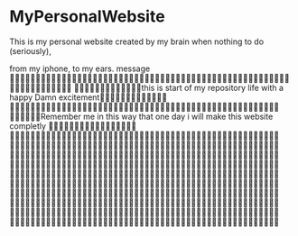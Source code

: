 # MyPersonalWebsite
This is my personal website created by my brain when nothing to do (seriously),

from my iphone,
to my ears.
message 
🎼🎼🎼🎼🎼🎼🎼🎼🎼🎼🎼🎼🎼🎼🎼🎼🎼🎼🎼🎼🎼🎼🎼🎼🎼🎼🎼🎼🎼🎼🎼🎼🎼🎼🎼🎼🎼🎼🎼🎼🎼🎼🎼🎼🎼🎼🎼🎼🎼🎼🎼🎼🎼🎼🎼🎼🎼🎼🎼🎼🎼🎼🎼🎼🎼🎼
🎼🎼🎼🎼🎼🎼🎼🎼🎼🎼🎼🎼🎼this is start of my repository life with a happy Damn excitement🎼🎼🎼🎼🎼🎼🎼🎼🎼🎼🎼🎼🎼
🎼🎼🎼🎼🎼🎼🎼🎼🎼🎼🎼🎼🎼🎼🎼🎼🎼🎼🎼🎼🎼🎼🎼🎼🎼🎼🎼🎼🎼🎼🎼🎼🎼🎼🎼🎼🎼🎼🎼🎼🎼🎼🎼🎼🎼🎼🎼🎼🎼🎼🎼🎼
🎼🎼🎼🎼🎼🎼Remember me in this way that one day i will make this website completly 🎼🎼🎼🎼🎼🎼🎼🎼🎼🎼🎼🎼🎼🎼🎼🎼🎼
🎼🎼🎼🎼🎼🎼🎼🎼🎼🎼🎼🎼🎼🎼🎼🎼🎼🎼🎼🎼🎼🎼🎼🎼🎼🎼🎼🎼🎼🎼🎼🎼🎼🎼🎼🎼🎼🎼🎼🎼🎼🎼🎼🎼🎼🎼🎼🎼🎼🎼🎼🎼
🎼🎼🎼🎼🎼🎼🎼🎼🎼🎼🎼🎼🎼🎼🎼🎼🎼🎼🎼🎼🎼🎼🎼🎼🎼🎼🎼🎼🎼🎼🎼🎼🎼🎼🎼🎼🎼🎼🎼🎼🎼🎼🎼🎼🎼🎼🎼🎼🎼🎼🎼🎼
🎼🎼🎼🎼🎼🎼🎼🎼🎼🎼🎼🎼🎼🎼🎼🎼🎼🎼🎼🎼🎼🎼🎼🎼🎼🎼🎼🎼🎼🎼🎼🎼🎼🎼🎼🎼🎼🎼🎼🎼🎼🎼🎼🎼🎼🎼🎼🎼🎼🎼🎼🎼
🎼🎼🎼🎼🎼🎼🎼🎼🎼🎼🎼🎼🎼🎼🎼🎼🎼🎼🎼🎼🎼🎼🎼🎼🎼🎼🎼🎼🎼🎼🎼🎼🎼🎼🎼🎼🎼🎼🎼🎼🎼🎼🎼🎼🎼🎼🎼🎼🎼🎼🎼🎼
🎼🎼🎼🎼🎼🎼🎼🎼🎼🎼🎼🎼🎼🎼🎼🎼🎼🎼🎼🎼🎼🎼🎼🎼🎼🎼🎼🎼🎼🎼🎼🎼🎼🎼🎼🎼🎼🎼🎼🎼🎼🎼🎼🎼🎼🎼🎼🎼🎼🎼🎼🎼
🎼🎼🎼🎼🎼🎼🎼🎼🎼🎼🎼🎼🎼🎼🎼🎼🎼🎼🎼🎼🎼🎼🎼🎼🎼🎼🎼🎼🎼🎼🎼🎼🎼🎼🎼🎼🎼🎼🎼🎼🎼🎼🎼🎼🎼🎼🎼🎼🎼🎼🎼🎼
🎼🎼🎼🎼🎼🎼🎼🎼🎼🎼🎼🎼🎼🎼🎼🎼🎼🎼🎼🎼🎼🎼🎼🎼🎼🎼🎼🎼🎼🎼🎼🎼🎼🎼🎼🎼🎼🎼🎼🎼🎼🎼🎼🎼🎼🎼🎼🎼🎼🎼🎼🎼
🎼🎼🎼🎼🎼🎼🎼🎼🎼🎼🎼🎼🎼🎼🎼🎼🎼🎼🎼🎼🎼🎼🎼🎼🎼🎼🎼🎼🎼🎼🎼🎼🎼🎼🎼🎼🎼🎼🎼🎼🎼🎼🎼🎼🎼🎼🎼🎼🎼🎼🎼🎼
🎼🎼🎼🎼🎼🎼🎼🎼🎼🎼🎼🎼🎼🎼🎼🎼🎼🎼🎼🎼🎼🎼🎼🎼🎼🎼🎼🎼🎼🎼🎼🎼🎼🎼🎼🎼🎼🎼🎼🎼🎼🎼🎼🎼🎼🎼🎼🎼🎼🎼🎼🎼
🎼🎼🎼🎼🎼🎼🎼🎼🎼🎼🎼🎼🎼🎼🎼🎼🎼🎼🎼🎼🎼🎼🎼🎼🎼🎼🎼🎼🎼🎼🎼🎼🎼🎼🎼🎼🎼🎼🎼🎼🎼🎼🎼🎼🎼🎼🎼🎼🎼🎼🎼🎼




